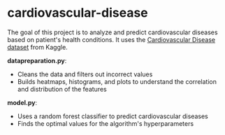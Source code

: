 # cardiovascular-disease

The goal of this project is to analyze and predict cardiovascular diseases based on patient's health conditions. It uses the [Cardiovascular Disease dataset](https://www.kaggle.com/datasets/sulianova/cardiovascular-disease-dataset) from Kaggle. 

**datapreparation.py**: 
- Cleans the data and filters out incorrect values
- Builds heatmaps, histograms, and plots to understand the correlation and distribution of the features

**model.py**: 
- Uses a random forest classifier to predict cardiovascular diseases
- Finds the optimal values for the algorithm's hyperparameters
